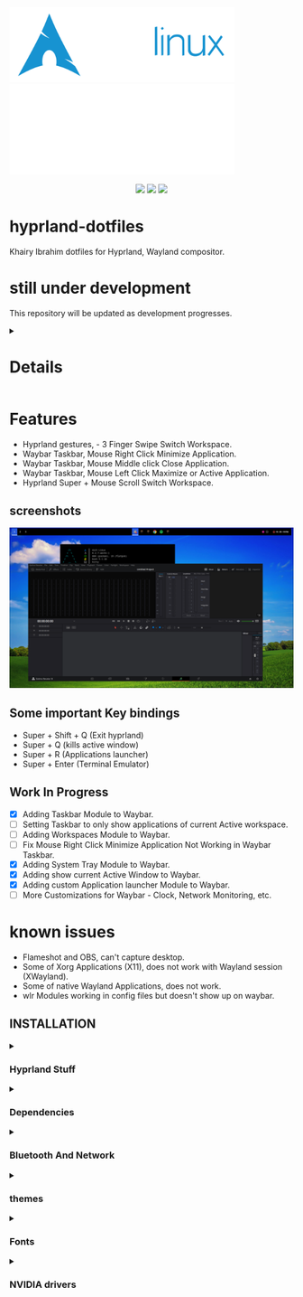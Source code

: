 <img align="left"> <img width="400" src="./gallery/archlinux-logo-light.png">
<img align="right"> <img width="400" src="./gallery/hyprland-logo-light.svg">


<div align="center">
<img src="https://img.shields.io/github/last-commit/KhairyIbrahim/hyprland-dotfiles?style=for-the-badge&logo=github&color=a6da95&logoColor=D9E0EE&labelColor=302D41"/>
<img src="https://img.shields.io/github/repo-size/KhairyIbrahim/hyprland-dotfiles?style=for-the-badge&logo=dropbox&color=7dc4e4&logoColor=D9E0EE&labelColor=302D41"/>
<img src="https://img.shields.io/github/stars/KhairyIbrahim/hyprland-dotfiles?style=for-the-badge&logo=powerpages&color=cba6f7&logoColor=D9E0EE&labelColor=302D41"/>
</div>

# hyprland-dotfiles
Khairy Ibrahim dotfiles for Hyprland, Wayland compositor.

# still under development
This repository will be updated as development progresses.





<details>
<summary><h1>Details</h1></summary>

|  |  |
| :-- | --- |
Distribution | [Arch Linux](https://archlinux.org/)
Compositor | [Hyprland](https://hyprland.org/)
Terminal Emulator | [Kitty](https://sw.kovidgoyal.net/kitty/)
Applications launcher | [Rofi](https://github.com/lbonn/rofi)
Bar | [Waybar](https://github.com/Alexays/Waybar)
Wallpaper| [swww](https://github.com/Horus645/swww)
authentication agent | [xfce-polkit](https://github.com/ncopa/xfce-polkit)
Antivirus | [ClamAV](https://www.clamav.net/) • [ClamTk](https://sourceforge.net/projects/clamtk/)
Firewall | [OpenSnitch](https://github.com/evilsocket/opensnitch)
Terminal text editor | [Neovim](https://neovim.io/) • [GNU nano](https://www.nano-editor.org/)
text editor | [VSCodium](https://vscodium.com/)
Terminal File Manager | [LF](https://github.com/gokcehan/lf)
File Manager | [Nemo](https://github.com/linuxmint/nemo)
File Archiver Utility | [PeaZip](https://peazip.github.io/)
Interactive Shell | [fish](https://fishshell.com/)
System Shell | [GNU Bash](https://www.gnu.org/software/bash/)
Network management | [NetworkManager](https://networkmanager.dev/) • [NM-Applet/connection-editor](https://gitlab.gnome.org/GNOME/network-manager-applet)
Modem management | [ModemManager](https://www.freedesktop.org/wiki/Software/ModemManager/) • [Modem Manager GUI](https://sourceforge.net/projects/modem-manager-gui/)
Bluetooth | [BlueZ](http://www.bluez.org/) • [Blueman](https://github.com/blueman-project/blueman)
Login Manager | [SDDM](https://github.com/sddm/sddm)
Screenshot | [grim](https://github.com/emersion/grim) • [slurp](https://github.com/emersion/slurp) • [swappy](https://github.com/jtheoof/swappy)
Notification Daemon | [SwayNotificationCenter](https://github.com/ErikReider/SwayNotificationCenter) • [SwayOSD](https://github.com/ErikReider/SwayOSD)
Input Tools | [gestures](https://gitlab.com/cunidev/gestures)
Screen locker | [gtklock](https://github.com/jovanlanik/gtklock) • [userinfo-module](https://github.com/jovanlanik/gtklock-userinfo-module) • [Mugshot](https://github.com/bluesabre/mugshot) • [powerbar-module](https://github.com/jovanlanik/gtklock-powerbar-module) • [playerctl-module](https://github.com/jovanlanik/gtklock-playerctl-module)
Clipboard Manager | [CopyQ](https://hluk.github.io/CopyQ/)
Theme Manager | [nwg look](https://github.com/nwg-piotr/nwg-look) • [Kvantum](https://github.com/tsujan/Kvantum) • [qt5ct](https://github.com/desktop-app/qt5ct)
Theme | [Catppuccin](https://catppuccin-website.vercel.app/)
Cursor And Icon Pack | [Material Cursors](https://github.com/varlesh/material-cursors) • [Papirus Icon Pack](https://github.com/PapirusDevelopmentTeam)
Audio Control | [pavucontrol](https://github.com/pulseaudio/pavucontrol) • [pasystray](https://github.com/christophgysin/pasystray) • [QjackCtl](https://github.com/rncbc/qjackctl)
Power Management | [TLP](https://github.com/linrunner/TLP) • [TLPUI](https://github.com/d4nj1/TLPUI) • [auto cpufreq](https://github.com/AdnanHodzic/auto-cpufreq) • [Slimbook Battery](https://github.com/Slimbook-Team/slimbookbattery) • [PowerTOP](https://github.com/fenrus75/powertop) • [swayidle](https://github.com/swaywm/swayidle)

</details>


  # Features
- Hyprland gestures, - 3 Finger Swipe Switch Workspace.
- Waybar Taskbar, Mouse Right Click Minimize Application.
- Waybar Taskbar, Mouse Middle click Close Application.
- Waybar Taskbar, Mouse Left Click Maximize or Active Application.
- Hyprland Super + Mouse Scroll Switch Workspace.

## screenshots
![Screenshot](/gallery/1.png)


## Some important Key bindings
- Super + Shift + Q (Exit hyprland)
- Super + Q (kills active window)
- Super + R (Applications launcher)
- Super + Enter (Terminal Emulator)

## Work In Progress
- [x] Adding Taskbar Module to Waybar.
- [ ] Setting Taskbar to only show applications of current Active workspace.
- [ ] Adding Workspaces Module to Waybar.
- [ ] Fix Mouse Right Click Minimize Application Not Working in Waybar Taskbar.
- [x] Adding System Tray Module to Waybar.
- [x] Adding show current Active Window to Waybar.
- [x] Adding custom Application launcher Module to Waybar.
- [ ] More Customizations for Waybar - Clock, Network Monitoring, etc.

# known issues
- Flameshot and OBS, can't capture desktop.
- Some of Xorg Applications (X11), does not work with Wayland session (XWayland).
- Some of native Wayland Applications, does not work.
- wlr Modules working in config files but doesn't show up on waybar.


## INSTALLATION
<div align="left">

<details>
<summary><h3>Hyprland Stuff</h3></summary>

- Installation using yay

```sh
## Hyprland Stuff
yay -S hyprland-nvidia xdg-desktop-portal-hyprland waybar swaync swww
rofi-lbonn-wayland-git xfce-polkit swayosd-git swayidle gestures gammastep
gtklock gtklock-playerctl-module gtklock-powerbar-module gtklock-userinfo-module

```
</details>





<details>
<summary><h3>Dependencies</h3></summary>


- Installation using yay


```sh
yay -S ffmpegthumbnailer tumbler xorg-xwayland xwaylandvideobridge-cursor-mode-2-git
qt5-wayland qt6-wayland gtk4 bluez bluez-utils blueman copyq wireplumber mugshot lsb-release
pamixer brightnessctl playerctl grim slurp swappy mtpfs gvfs gvfs-mtp gvfs-gphoto2
```
</details>




<details>
<summary><h3>Bluetooth And Network</h3></summary>


- Installation using yay


```sh
yay -S bluez bluez-utils blueman networkmanager network-manager-applet
```
</details>





<details>
<summary><h3>themes</h3></summary>

- Installation using yay

```sh
## Dependencies
yay -S nwg-look kvantum qt5ct kvantum-theme-catppuccin-git papirus-icon-theme papirus-folders-catppuccin-git
catppuccin-gtk-theme-latte catppuccin-gtk-theme-frappe catppuccin-gtk-theme-macchiato catppuccin-gtk-theme-mocha
```
</details>





<details>
<summary><h3>Fonts</h3></summary>

- Installation using yay

```sh
## Dependencies
yay -S noto-fonts noto-fonts-cjk noto-fonts-emoji noto-fonts-extra ttf-noto-nerd
```
</details>




<details>
<summary><h3>NVIDIA drivers</h3></summary>

- Installation using yay

```sh
## Dependencies
yay -S nvidia-dkms nvidia-utils nvidia-settings libva libva-nvidia-driver 
```
</details>
